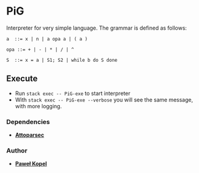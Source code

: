 # PiG

Interpreter for very simple language. The grammar is defined as follows:
```
a  ::= x | n | a opa a | ( a )

opa ::= + | - | * | / | ^

S  ::= x = a | S1; S2 | while b do S done
```
## Execute  

* Run `stack exec -- PiG-exe` to start interpreter
* With `stack exec -- PiG-exe --verbose` you will see the same message, with more logging.

### Dependencies
* **[Attoparsec](https://hackage.haskell.org/package/attoparsec)**

### Author

* **[Paweł Kopel](https://github.com/PKopel)**
